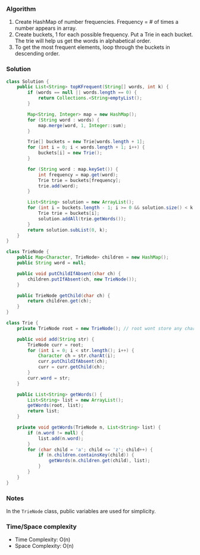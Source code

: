 ### Algorithm

1. Create HashMap of number frequencies. Frequency = # of times a number appears in array.
1. Create buckets, 1 for each possible frequency. Put a Trie in each bucket. The trie will help us get the words in alphabetical order.
1. To get the most frequent elements, loop through the buckets in descending order.

### Solution

```java
class Solution {
    public List<String> topKFrequent(String[] words, int k) {
        if (words == null || words.length == 0) {
            return Collections.<String>emptyList();
        }

        Map<String, Integer> map = new HashMap();
        for (String word : words) {
            map.merge(word, 1, Integer::sum);
        }

        Trie[] buckets = new Trie[words.length + 1];
        for (int i = 0; i < words.length + 1; i++) {
            buckets[i] = new Trie();
        }

        for (String word : map.keySet()) {
            int frequency = map.get(word);
            Trie trie = buckets[frequency];
            trie.add(word);
        }

        List<String> solution = new ArrayList();
        for (int i = buckets.length - 1; i >= 0 && solution.size() < k; i--) {
            Trie trie = buckets[i];
            solution.addAll(trie.getWords());
        }
        return solution.subList(0, k);
    }
}
```

```java
class TrieNode {
    public Map<Character, TrieNode> children = new HashMap();
    public String word = null;

    public void putChildIfAbsent(char ch) {
        children.putIfAbsent(ch, new TrieNode());
    }

    public TrieNode getChild(char ch) {
        return children.get(ch);
    }
}
```

```java
class Trie {
    private TrieNode root = new TrieNode(); // root wont store any character.

    public void add(String str) {
        TrieNode curr = root;
        for (int i = 0; i < str.length(); i++) {
            Character ch = str.charAt(i);
            curr.putChildIfAbsent(ch);
            curr = curr.getChild(ch);
        }
        curr.word = str;
    }

    public List<String> getWords() {
        List<String> list = new ArrayList();
        getWords(root, list);
        return list;
    }

    private void getWords(TrieNode n, List<String> list) {
        if (n.word != null) {
            list.add(n.word);
        }
        for (char child = 'a'; child <= 'z'; child++) {
            if (n.children.containsKey(child)) {
                getWords(n.children.get(child), list);
            }
        }
    }
}
```

### Notes

In the `TrieNode` class, public variables are used for simplicity.

### Time/Space complexity

-  Time Complexity: O(n)
- Space Complexity: O(n)
